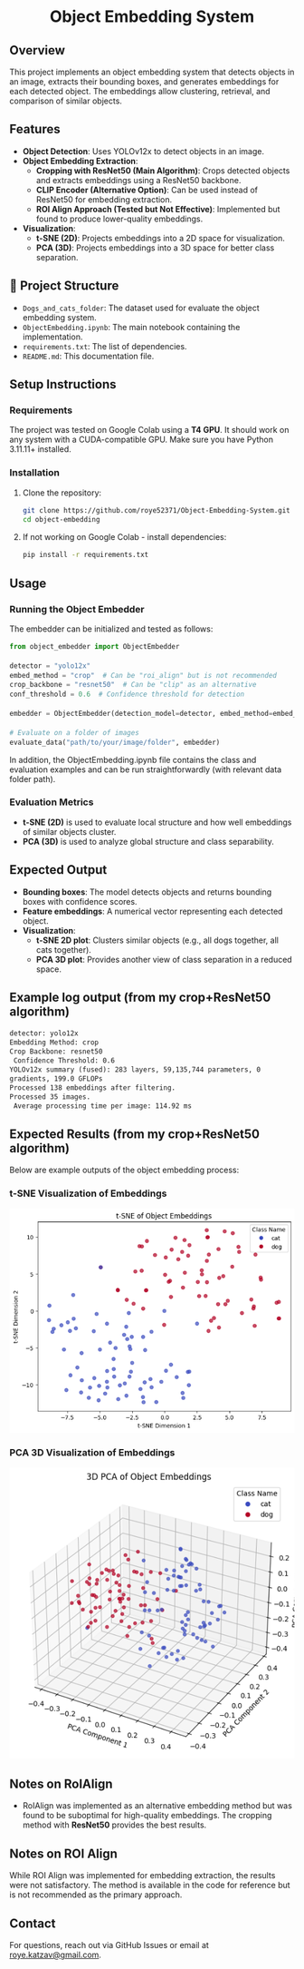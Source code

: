 <div align="center">

# Object Embedding System

</div>

## Overview
This project implements an object embedding system that detects objects in an image, extracts their bounding boxes, and generates embeddings for each detected object. The embeddings allow clustering, retrieval, and comparison of similar objects.

## Features
- **Object Detection**: Uses YOLOv12x to detect objects in an image.
- **Object Embedding Extraction**:
  - **Cropping with ResNet50 (Main Algorithm)**: Crops detected objects and extracts embeddings using a ResNet50 backbone.
  - **CLIP Encoder (Alternative Option)**: Can be used instead of ResNet50 for embedding extraction.
  - **ROI Align Approach (Tested but Not Effective)**: Implemented but found to produce lower-quality embeddings.
- **Visualization**:
  - **t-SNE (2D)**: Projects embeddings into a 2D space for visualization.
  - **PCA (3D)**: Projects embeddings into a 3D space for better class separation.

## 📁 Project Structure
- `Dogs_and_cats_folder`: The dataset used for evaluate the object embedding system.
- `ObjectEmbedding.ipynb`: The main notebook containing the implementation.
- `requirements.txt`: The list of dependencies.
- `README.md`: This documentation file.

## Setup Instructions

### Requirements
The project was tested on Google Colab using a **T4 GPU**.
It should work on any system with a CUDA-compatible GPU.
Make sure you have Python 3.11.11+ installed.

### Installation
1. Clone the repository:
   ```bash
   git clone https://github.com/roye52371/Object-Embedding-System.git
   cd object-embedding
   ```

2. If not working on Google Colab - install dependencies:
   ```bash
   pip install -r requirements.txt
   ```

## Usage

### Running the Object Embedder
The embedder can be initialized and tested as follows:
```python
from object_embedder import ObjectEmbedder

detector = "yolo12x"
embed_method = "crop"  # Can be "roi_align" but is not recommended
crop_backbone = "resnet50"  # Can be "clip" as an alternative
conf_threshold = 0.6  # Confidence threshold for detection

embedder = ObjectEmbedder(detection_model=detector, embed_method=embed_method, crop_backbone=crop_backbone, conf_threshold=conf_threshold, target_classes=["dog", "cat"])

# Evaluate on a folder of images
evaluate_data("path/to/your/image/folder", embedder)
```

In addition, the ObjectEmbedding.ipynb file contains the class and evaluation examples and can be run straightforwardly (with relevant data folder path).

### Evaluation Metrics
- **t-SNE (2D)** is used to evaluate local structure and how well embeddings of similar objects cluster.
- **PCA (3D)** is used to analyze global structure and class separability.

## **Expected Output**
- **Bounding boxes**: The model detects objects and returns bounding boxes with confidence scores.
- **Feature embeddings**: A numerical vector representing each detected object.
- **Visualization**:
  - **t-SNE 2D plot**: Clusters similar objects (e.g., all dogs together, all cats together).
  - **PCA 3D plot**: Provides another view of class separation in a reduced space.

## Example log output (from my crop+ResNet50 algorithm)
```
detector: yolo12x
Embedding Method: crop
Crop Backbone: resnet50
 Confidence Threshold: 0.6
YOLOv12x summary (fused): 283 layers, 59,135,744 parameters, 0 gradients, 199.0 GFLOPs
Processed 138 embeddings after filtering.
Processed 35 images.
 Average processing time per image: 114.92 ms
```

## Expected Results (from my crop+ResNet50 algorithm)

Below are example outputs of the object embedding process:

### t-SNE Visualization of Embeddings
![t-SNE Plot](Results_image/Result_crop_resnet50_tSNE_2D.png)

### PCA 3D Visualization of Embeddings
![PCA 3D Plot](Results_image/Result_crop_resnet50_PCA_3D.png)


## **Notes on RoIAlign**
- RoIAlign was implemented as an alternative embedding method but was found to be suboptimal for high-quality embeddings. The cropping method with **ResNet50** provides the best results.


## Notes on ROI Align
While ROI Align was implemented for embedding extraction, the results were not satisfactory. The method is available in the code for reference but is not recommended as the primary approach.


## Contact
For questions, reach out via GitHub Issues or email at roye.katzav@gmail.com.

